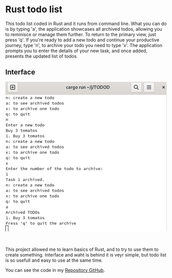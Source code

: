 # Rust todo list 

This todo list coded in Rust and it runs from command line. What you can do is by typing 'a', the application showcases all archived todos, allowing you to reminisce or manage them further. To return to the primary view, just press 'q'. If you're ready to add a new todo and continue your productive journey, type 'n', to archive your todo you need to type 'x'. The application prompts you to enter the details of your new task, and once added, presents the updated list of todos.


## Interface
![](../images/todo-looks.png)

<br/> 

This project allowed me to learn basics of Rust, and to try to use them to create something. Interface and waht is behind it is veyr simple, but todo list is so usefull and easy to use at the same time.





You can see the code in my [Repository GitHub](https://github.com/dbeznos2/report).